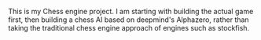 This is my Chess engine project. I am starting with building the actual game first, then building a chess AI based on deepmind's Alphazero, rather than taking the traditional chess engine approach of engines such as stockfish.
